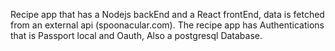 Recipe app that has a Nodejs backEnd and a React frontEnd, data is fetched from an external api (spoonacular.com). The recipe app has Authentications that is Passport local and Oauth, Also a postgresql Database. 
